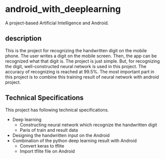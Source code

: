 # android_with_deeplearning
A project-based Artificial Intelligence and Android.
## description
This is the project for recognizing the handwritten digit on the mobile phone.
The user writes a digit on the mobile screen. Then, the app can be recognized what that digit is.
The project is just simple. But, for recognizing the digit, well-constructed neural network is used in this project. The accuracy of recognizing is reached at 99.5%.
The most important part in this project is to combine this training result of neural network with android project.
## Technical Specifications
This project has following technical specifications.
* Deep learning
  *	Constructing neural network which recognize the handwritten digit
  *	Paris of train and result data
* Designing the handwritten input on the Android
* Combination of the python deep learning result with Android
  *	Convert keras to tflite
  *	Import tflite file on Android

